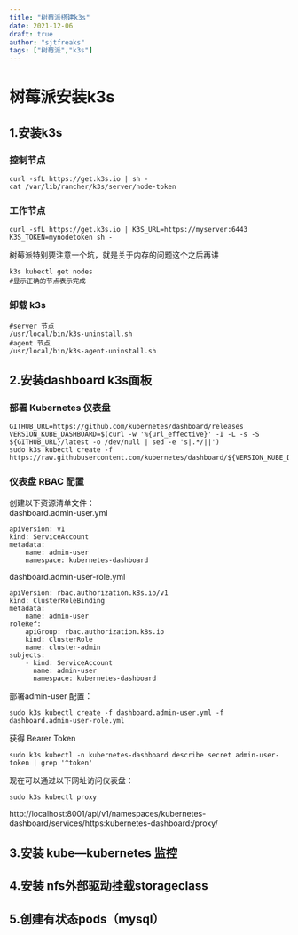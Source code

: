 ```yaml
---
title: "树莓派搭建k3s"
date: 2021-12-06
draft: true
author: "sjtfreaks"
tags: ["树莓派","k3s"]
---
```


# 树莓派安装k3s
## 1.安装k3s
### 控制节点  

    curl -sfL https://get.k3s.io | sh -
    cat /var/lib/rancher/k3s/server/node-token
  
### 工作节点  

    curl -sfL https://get.k3s.io | K3S_URL=https://myserver:6443 K3S_TOKEN=mynodetoken sh -
  
树莓派特别要注意一个坑，就是关于内存的问题这个之后再讲  

    k3s kubectl get nodes
    #显示正确的节点表示完成
  
### 卸载 k3s  

    #server 节点
    /usr/local/bin/k3s-uninstall.sh
    #agent 节点
    /usr/local/bin/k3s-agent-uninstall.sh

## 2.安装dashboard k3s面板
### 部署 Kubernetes 仪表盘  

    GITHUB_URL=https://github.com/kubernetes/dashboard/releases
    VERSION_KUBE_DASHBOARD=$(curl -w '%{url_effective}' -I -L -s -S ${GITHUB_URL}/latest -o /dev/null | sed -e 's|.*/||')
    sudo k3s kubectl create -f https://raw.githubusercontent.com/kubernetes/dashboard/${VERSION_KUBE_DASHBOARD}/aio/deploy/recommended.yaml
  
### 仪表盘 RBAC 配置
创建以下资源清单文件：  
dashboard.admin-user.yml  

    apiVersion: v1
    kind: ServiceAccount
    metadata:
        name: admin-user
        namespace: kubernetes-dashboard
  
dashboard.admin-user-role.yml  
  
    apiVersion: rbac.authorization.k8s.io/v1
    kind: ClusterRoleBinding
    metadata:
        name: admin-user
    roleRef:
        apiGroup: rbac.authorization.k8s.io
        kind: ClusterRole
        name: cluster-admin
    subjects:
        - kind: ServiceAccount
          name: admin-user
          namespace: kubernetes-dashboard
  
部署admin-user 配置：  
  
    sudo k3s kubectl create -f dashboard.admin-user.yml -f dashboard.admin-user-role.yml

获得 Bearer Token  
  
    sudo k3s kubectl -n kubernetes-dashboard describe secret admin-user-token | grep '^token'

现在可以通过以下网址访问仪表盘： 

    sudo k3s kubectl proxy
  
http://localhost:8001/api/v1/namespaces/kubernetes-dashboard/services/https:kubernetes-dashboard:/proxy/
## 3.安装 kube—kubernetes 监控

## 4.安装 nfs外部驱动挂载storageclass

## 5.创建有状态pods（mysql）